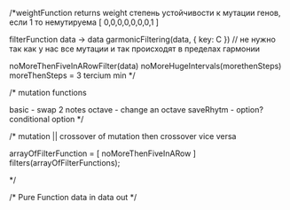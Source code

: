 /*weightFunction returns weight
степень устойчивости к мутации генов, если 1 то немутируема
[
0,0,0,0,0,0,0,1
]

filterFunction data -> data
garmonicFiltering(data, { key: C }) // не нужно так как у нас все мутации и так происходят в пределах гармонии

noMoreThenFiveInARowFilter(data)
noMoreHugeIntervals(morethenSteps) moreThenSteps = 3 tercium min
*/

/* mutation functions 

basic - swap 2 notes
octave - change an octave
saveRhytm - option? conditional option
*/

/*
mutation || crossover
of 
mutation then crossover vice versa


arrayOfFilterFunction = [
noMoreThenFiveInARow
]
filters(arrayOfFilterFunctions);

*/


/* Pure Function data in data out */
